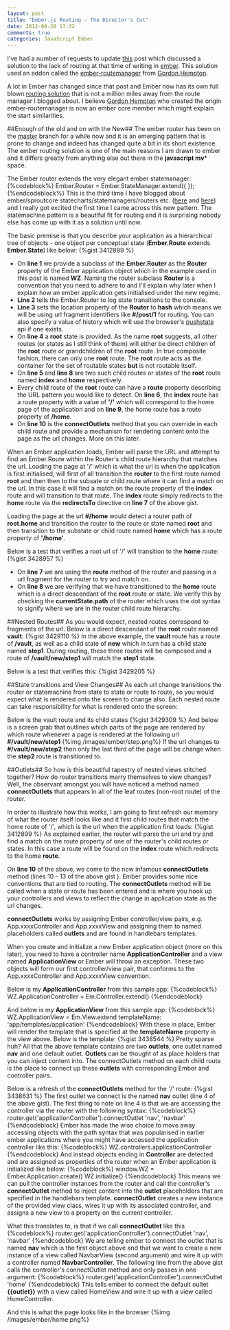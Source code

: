```yaml
---
layout: post
title: "Ember.js Routing - The Director's Cut"
date: 2012-08-20 17:32
comments: true
categories: JavaScript Ember
---
```

I've had a number of requests to update <a href="http://www.thesoftwaresimpleton.com/blog/2012/04/22/ember-js-routemanager/" target="_blank">this</a> post which discussed a solution to the lack of routing at that time of writing in <a href="http://emberjs.com/">ember</a>.  This solution used an addon called the <a href="https://github.com/ghempton/ember-routemanager" target="_blank">ember-routemanager</a> from <a href="https://twitter.com/ghempton" target="_blank">Gordon Hempton</a>.    

A lot in Ember has changed since that post and Ember now has its own full blown <a href="http://emberjs.com/guides/outlets/#toc_the-router" target="_blank">routing solution</a> that is not a million miles away from the route manager I blogged about.  I believe <a href="https://twitter.com/ghempton" target="_blank">Gordon Hempton</a> who created the origin ember-routemanager is now an ember core member which might explain the start similarities.  

##Enough of the old and on with the New##
The ember router has been on the <a href="" target="_blank">master</a> branch for a while now and it is an emerging pattern that is prone to change and indeed has changed quite a bit in its short existence.  The ember routing solution is one of the main reasons I am drawn to ember and it differs greatly from anything else out there in the **javascript mv*** space.

The Ember router extends the very elegant ember statemanager:
{%codeblock%}
Ember.Router = Ember.StateManager.extend({
});
{%endcodeblock%}
This is the third time I have blogged about ember/sproutcore statecharts/statemanagers/routers etc. (<a href="http://www.thesoftwaresimpleton.com/blog/2012/02/28/statemachine/" target="_blank">here</a> and <a href="http://www.thesoftwaresimpleton.com/blog/2012/04/22/ember-js-routemanager/" target="_blank">here</a>) and I really got excited the first time I came across this new pattern.  The statemachine pattern is a beautiful fit for routing and it is surprising nobody else has come up with it as a solution until now.  

The basic premise is that you describe your application as a hierarchical tree of objects - one object per conceptual state (**Ember.Route** extends **Ember.State**) like below: 
{%gist 3412899 %}

- On **line 1** we provide a subclass of the **Ember.Router** as the **Router** property of the Ember application object which in the example used in this post is named **WZ**.  Naming the router subclass **Router** is a convention that you need to adhere to and I'll explain why later when I explain how an ember application gets initialised under the new regime.
- **Line 2** tells the Ember.Router to log state transitions to the console.
- **Line 3** sets the location property of the **Router** to **hash** which means we will be using url fragment identifiers like **#/post/1** for routing.  You can also specify a value of history which will use the browser's <a href="http://badassjs.com/post/840846392/location-hash-is-dead-long-live-html5-pushstate" target="_blank">pushstate</a> api if one exists.
- On **line 4** a **root** state is provided. As the name **root** suggests, all other routes (or states as I still think of them) will either be direct children of the **root** route or grandchildren of the **root** route.  In true composite fashion, there can only one **root** route.  The **root** route acts as the container for the set of routable states **but** is not routable itself.
- On **line 5** and **line 8** are two such child routes or states of the **root** route named **index** and **home** respectively.  
- Every child route of the **root** route can have a **route** property describing the URL pattern you would like to detect.  On **line 6**, the **index** route has a route property with a value of <strong>'/'</strong> which will correspond to the home page of the application and on **line 9**, the home route has a route property of **/home**.
- On **line 10** is the **connectOutlets** method that you can override in each child route and provide a mechanism for rendering content onto the page as the url changes.  More on this later.

When an Ember application loads, Ember will parse the URL and attempt to find an Ember.Route within the Router's child route hierarchy that matches the url.   Loading the page at '/' which is what the url is when the application is first initialised, will first of all transition the **router** to the first route named **root** and then then to the subsate or child route where it can find a match on the url.  In this case it will find a match on the route property of the **index** route and will transition to that route.  The **index** route simply redirects to the **home** route via the **redirectsTo** directive on **line 7** of the above gist.

Loading the page at the url **#/home** would detect a router path of **root.home** and transition the router to the route or state named **root** and then transition to the substate or child route named **home** which has a route property of **'/home'**.

Below is a test that verifies a root url of '/' will transition to the **home** route:
{%gist 3428957 %}
- On **line 7** we are using the **route** method of the router and passing in a url fragment for the router to try and match on.
-  On **line 8** we are verifying that we have transitioned to the **home** route which is a direct descendant of the **root** route or state.  We verify this by checking the **currentState.path** of the router which uses the dot syntax to signify where we are in the router child route hierarchy.

##Nested Routes##
As you would expect, nested routes correspond to fragments of the url.  Below is a direct descendant of the **root** route named **vault**:
{%gist 3429110 %}
In the above example, the **vault** route has a route of **/vault**, as well as a child state of **new** which in turn has a child state named **step1**.  During routing, these three routes will be composed and a route of **/vault/new/step1** will match the **step1** state.

Below is a test that verifies this:
{%gist 3429205 %}

##State transitions and View Changes##
As each url change transitions the router or statemachine from state to state or route to route, so you would expect what is rendered onto the screen to change also.  Each nested route can take responsibility for what is rendered onto the screen:

Below is the vault route and its child states
{%gist 3429309 %}
And below is a screen grab that outlines which parts of the page are rendered by which route whenever a page is rendered at the following url **#/vault/new/step1**
{%img /images/ember/step.png%}
If the url changes to **#/vault/new/step2** then only the last third of the page will be change when the **step2** route is transitioned to.

##Outlets##
So how is this beautiful tapestry of nested views stitched together?  How do router transitions marry themselves to view changes?  Well, the observant amongst you will have noticed a method named **connectOutlets** that appears in all of the leaf routes (non-root route) of the router.

In order to illustrate how this works, I am going to first refresh our memory of what the router itself looks like and it first child routes that match the home route of '/', which is the url when the application first loads:
{%gist 3412899 %}
As explained earlier, the router will parse the url and try and find a match on the route property of one of the router's child routes or states.  In this case a route will be found on the **index** route which redirects to the home **route**.

On **line 10** of the above, we come to the now infamous **connectOutlets** method (lines 10 - 13 of the above gist ).  Ember provides some nice conventions that are tied to routing.  The **connectOutlets** method will be called when a state or route has been entered and is where you hook up your controllers and views to reflect the change in application state as the url changes. 

**connectOutlets** works by assigning Ember controller/view pairs, e.g. App.xxxxController and App.xxxxView and assigning them to named placeholders called **outlets** and are found in handlebars templates.

When you create and initialize a new Ember application object (more on this later), you need to have a controller name **ApplicationController** and a view named **ApplicationView** or Ember will throw an exception.  These two objects will form our first controller/view pair, that conforms to the App.xxxxController and App.xxxxView convention.

Below is my **ApplicationController** from this sample app:
{%codeblock%}
WZ.ApplicationController = Em.Controller.extend()
{%endcodeblock}

And below is my **ApplicationView** from this sample app:
{%codeblock%}
WZ.ApplicationView = Em.View.extend
  templateName: 'app/templates/application'
{%endcodeblock}
With these in place, Ember will render the template that is specified at the **templateName** property in the view above.  Below is the template:
{%gist 3438544 %}
Pretty sparse huh?  All that the above template contains are two **outlets**, one outlet named **nav** and one default outlet.  **Outlets** can be thought of as place holders that you can inject content into.  The connectOutlets method on each child route is the place to connect up these **outlets** with corresponding Ember and controller pairs.

Below is a refresh of the **connectOutlets** method for the '/' route:
{%gist 3438631 %}
The first outlet we connect is the named **nav** outlet (line 4 of the above gist).  The first thing to note on line 4 is that we are accessing the controller via the router with the following syntax:
{%codeblock%}
router.get('applicationController').connectOutlet 'nav', 'navbar'
{%endcodeblock}
Ember has made the wise choice to move away accessing objects with the path syntax that was popularised in earlier ember applications where you might have accessed the application controller like this:
{%codeblock%}
WZ.controllers.applicationController
{%endcodeblock}
And instead objects ending in **Controller** are detected and are assigned as properties of the router when an Ember application is initialized like below:
{%codeblock%}
window.WZ = Ember.Application.create()
WZ.initialize()
{%endcodeblock}
This means we can pull the controller instances from the router and call the controller's **connectOutlet** method to inject content into the **outlet** placeholders that are specified in the handlebars template.  **connectOutlet** creates a new instance of the provided view class, wires it up with its associated controller, and assigns a new view to a property on the current controller.  

What this translates to, is that if we call **connectOutlet** like this
{%codeblock%}
router.get('applicationController').connectOutlet 'nav', 'navbar'
{%endcodeblock}
We are telling ember to connect the outlet that is named **nav** which is the first object above and that we want to create a new instance of a view called NavbarView (second argument) and wire it up with a controller named **NavbarController**.
The following line from the above gist calls the controller's connectOutlet method and only passes in one argument:
{%codeblock%}
router.get('applicationController').connectOutlet 'home'
{%endcodeblock}
This tells ember to connect the default oultet **{{outlet}}** with a view called HomeView and wire it up with a view called HomeController.

And this is what the page looks like in the browser
{%img /images/ember/home.png%}
<!-- 
<a href="" target="_blank"></a>
<a href="" target="_blank"></a>
<a href="" target="_blank"></a>
<a href="" target="_blank"></a>
<a href="" target="_blank"></a>
<a href="" target="_blank"></a>
<a href="" target="_blank"></a>
<a href="" target="_blank"></a>
<a href="" target="_blank"></a>
 -->
